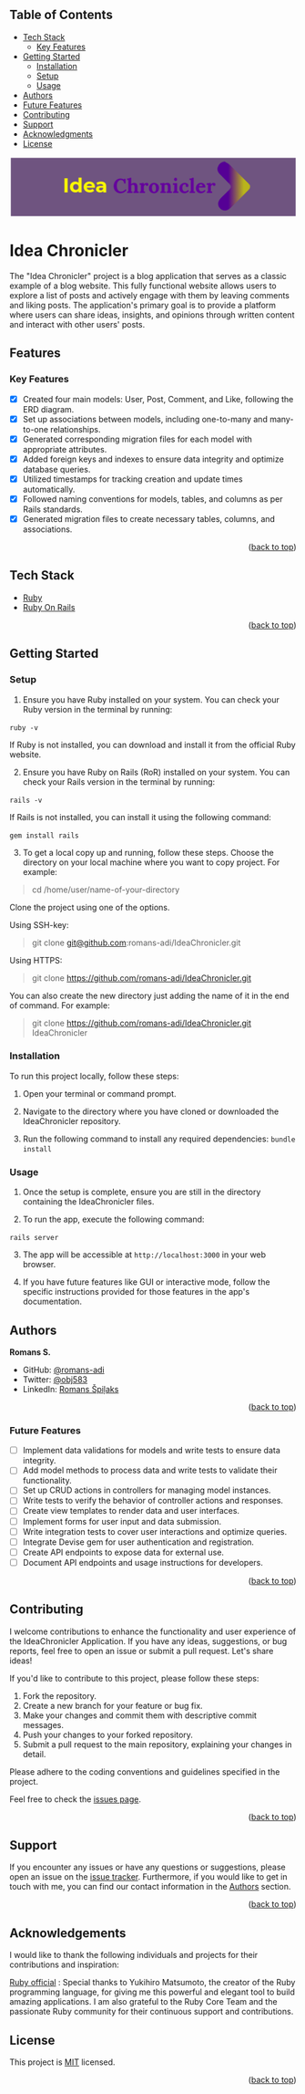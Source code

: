 <!-- TABLE OF CONTENTS -->

## Table of Contents

- [Tech Stack](#tech-stack)
  - [Key Features](#key-features)
- [Getting Started](#getting-started)
  - [Installation](#installation)
  - [Setup](#setup)
  - [Usage](#usage)
- [Authors](#authors)
- [Future Features](#future-features)
- [Contributing](#contributing)
- [Support](#support)
- [Acknowledgments](#acknowledgments)
- [License](#license)

<!-- PROJECT DESCRIPTION -->

<img src="idch-logo.png" alt="idea-chronicler-logo" />

# <a name="about-project"> Idea Chronicler </a>

The "Idea Chronicler" project is a blog application that serves as a classic example of a blog website. This fully functional website allows users to explore a list of posts and actively engage with them by leaving comments and liking posts. The application's primary goal is to provide a platform where users can share ideas, insights, and opinions through written content and interact with other users' posts.

<!-- Features -->

## Features <a name="features"></a>

### Key Features <a name="key-features"></a>

- [x] Created four main models: User, Post, Comment, and Like, following the ERD diagram.
- [x] Set up associations between models, including one-to-many and many-to-one relationships.
- [x] Generated corresponding migration files for each model with appropriate attributes.
- [x] Added foreign keys and indexes to ensure data integrity and optimize database queries.
- [x] Utilized timestamps for tracking creation and update times automatically.
- [x] Followed naming conventions for models, tables, and columns as per Rails standards.
- [x] Generated migration files to create necessary tables, columns, and associations.

<p align="right">(<a href="#readme-top">back to top</a>)</p>

<!-- TECH STACK -->

## Tech Stack <a name="tech-stack"></a>

  <ul>
     <li><a href="https://www.ruby-lang.org/en/">Ruby</a></li>
     <li><a href="https://rubyonrails.org/">Ruby On Rails</a></li>
  </ul>

<p align="right">(<a href="#readme-top">back to top</a>)</p>

<!-- GETTING STARTED -->

## Getting Started <a name="getting-started"></a>

### Setup <a name="setup"></a>

1. Ensure you have Ruby installed on your system. You can check your Ruby version in the terminal by running:

```ruby -v```

If Ruby is not installed, you can download and install it from the official Ruby website.

2. Ensure you have Ruby on Rails (RoR) installed on your system. You can check your Rails version in the terminal by running:

```rails -v```

If Rails is not installed, you can install it using the following command:

```gem install rails```

3. To get a local copy up and running, follow these steps.
Choose the directory on your local machine where you want to copy project. For example:

> cd /home/user/name-of-your-directory

Clone the project using one of the options.

Using SSH-key:

> git clone git@github.com:romans-adi/IdeaChronicler.git

Using HTTPS:

> git clone https://github.com/romans-adi/IdeaChronicler.git

You can also create the new directory just adding the name of it in the end of command. For example:

> git clone https://github.com/romans-adi/IdeaChronicler.git IdeaChronicler

### Installation <a name="installation"></a>

To run this project locally, follow these steps:

1. Open your terminal or command prompt.

2. Navigate to the directory where you have cloned or downloaded the IdeaChronicler repository.

3. Run the following command to install any required dependencies:
```bundle install```

### Usage <a name="usage"></a>

1. Once the setup is complete, ensure you are still in the directory containing the IdeaChronicler files.

2. To run the app, execute the following command:

```rails server```

3. The app will be accessible at `http://localhost:3000` in your web browser.

4. If you have future features like GUI or interactive mode, follow the specific instructions provided for those features in the app's documentation.

<!-- AUTHORS -->

## Authors <a name="authors"></a>

**Romans S.**

- GitHub: [@romans-adi](https://github.com/romans-adi/)
- Twitter: [@obj583](https://twitter.com/obj583/)
- LinkedIn: [Romans Špiļaks](https://www.linkedin.com/in/obj513/)

<p align="right">(<a href="#readme-top">back to top</a>)</p>

### Future Features <a name="future-features"></a>

- [ ] Implement data validations for models and write tests to ensure data integrity.
- [ ] Add model methods to process data and write tests to validate their functionality.
- [ ] Set up CRUD actions in controllers for managing model instances.
- [ ] Write tests to verify the behavior of controller actions and responses.
- [ ] Create view templates to render data and user interfaces.
- [ ] Implement forms for user input and data submission.
- [ ] Write integration tests to cover user interactions and optimize queries.
- [ ] Integrate Devise gem for user authentication and registration.
- [ ] Create API endpoints to expose data for external use.
- [ ] Document API endpoints and usage instructions for developers.

<p align="right">(<a href="#readme-top">back to top</a>)</p>

<!-- CONTRIBUTING -->

## Contributing <a name="contributing"></a>

I welcome contributions to enhance the functionality and user experience of the IdeaChronicler Application. If you have any ideas, suggestions, or bug reports, feel free to open an issue or submit a pull request. Let's share ideas!

If you'd like to contribute to this project, please follow these steps:

1. Fork the repository.
2. Create a new branch for your feature or bug fix.
3. Make your changes and commit them with descriptive commit messages.
4. Push your changes to your forked repository.
5. Submit a pull request to the main repository, explaining your changes in detail.

Please adhere to the coding conventions and guidelines specified in the project.

Feel free to check the [issues page](../../issues/).

<p align="right">(<a href="#readme-top">back to top</a>)</p>

<!-- SUPPORT -->

## Support <a name="support"></a>

If you encounter any issues or have any questions or suggestions, please open an issue on the [issue tracker](../../../issues/).
Furthermore, if you would like to get in touch with me, you can find our contact information in the <a href="#authors">Authors</a> section.

<p align="right">(<a href="#readme-top">back to top</a>)</p>

<!-- ACKNOWLEDGEMENTS -->

## Acknowledgements <a name="acknowledgments"></a>

I would like to thank the following individuals and projects for their contributions and inspiration:

[Ruby official](https://www.ruby-lang.org/) :  Special thanks to Yukihiro Matsumoto, the creator of the Ruby programming language, for giving me this powerful and elegant tool to build amazing applications. I am also grateful to the Ruby Core Team and the passionate Ruby community for their continuous support and contributions.

<!-- LICENSE -->

## License <a name="license"></a>

This project is [MIT](LICENSE) licensed.

<p align="right">(<a href="#readme-top">back to top</a>)</p>
